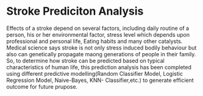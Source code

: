 # Stroke Prediciton Analysis

Effects of a stroke depend on several factors, including daily routine of a person, his or her environmental factor, stress level which depends upon professional and personal life, Eating habits and many other catalysts. Medical science says stroke is not only stress induced bodily behaviour but also can genetically propagate maong generations of people in their family. So, to determine how stroke can be predicted based on typical characteristics of human life, this prediction analysis has been completed using different predictive modelling(Random Classifier Model, Logistic Regression Model, Naive-Bayes, KNN- Classifier,etc.) to generate efficient outcome for future prupose.

